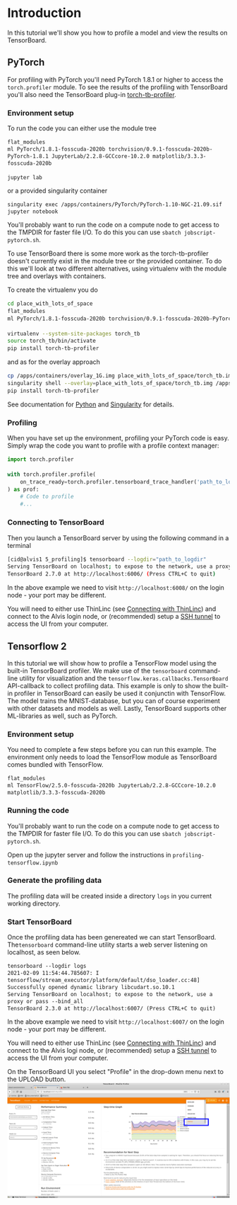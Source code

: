 # Introduction
In this tutorial we'll show you how to profile a model and view the results on
TensorBoard.

## PyTorch
For profiling with PyTorch you'll need PyTorch 1.8.1 or higher to access the
`torch.profiler` module. To see the results of the profiling with TensorBoard
you'll also need the TensorBoard plug-in
[torch-tb-profiler](https://github.com/pytorch/kineto/tree/main/tb_plugin).

### Environment setup
To run the code you can either use the module tree
```
flat_modules
ml PyTorch/1.8.1-fosscuda-2020b torchvision/0.9.1-fosscuda-2020b-PyTorch-1.8.1 JupyterLab/2.2.8-GCCcore-10.2.0 matplotlib/3.3.3-fosscuda-2020b

jupyter lab
```
or a provided singularity container
```
singularity exec /apps/containers/PyTorch/PyTorch-1.10-NGC-21.09.sif jupyter notebook 
```

You'll probably want to run the code on a compute node to get access to the
TMPDIR for faster file I/O. To do this you can use
`sbatch jobscript-pytorch.sh`.

To use TensorBoard there is some more work as the torch-tb-profiler doesn't
currently exist in the module tree or the provided container. To do this we'll
look at two different alternatives, using virtualenv with the module tree and
overlays with containers.

To create the virtualenv you do
```bash
cd place_with_lots_of_space
flat_modules
ml PyTorch/1.8.1-fosscuda-2020b torchvision/0.9.1-fosscuda-2020b-PyTorch-1.8.1 JupyterLab/2.2.8-GCCcore-10.2.0 matplotlib/3.3.3-fosscuda-2020b

virtualenv --system-site-packages torch_tb
source torch_tb/bin/activate
pip install torch-tb-profiler
```
and as for the overlay approach
```bash
cp /apps/containers/overlay_1G.img place_with_lots_of_space/torch_tb.img
singularity shell --overlay=place_with_lots_of_space/torch_tb.img /apps/containers/PyTorch/PyTorch-1.10-NGC-21.09.sif
pip install torch-tb-profiler
```

See documentation for [Python](https://www.c3se.chalmers.se/documentation/applications/python/) and [Singularity](https://www.c3se.chalmers.se/documentation/applications/containers/) for details.

### Profiling
When you have set up the environment, profiling your PyTorch code is easy.
Simply wrap the code you want to profile with a profile context manager:
```python
import torch.profiler

with torch.profiler.profile(
    on_trace_ready=torch.profiler.tensorboard_trace_handler('path_to_logdir'),
) as prof:
    # Code to profile
    #...
```

### Connecting to TensorBoard
Then you launch a TensorBoard server by using the following command in a terminal
```bash
[cid@alvis1 5_profiling]$ tensorboard --logdir="path_to_logdir"
Serving TensorBoard on localhost; to expose to the network, use a proxy or pass --bind_all
TensorBoard 2.7.0 at http://localhost:6006/ (Press CTRL+C to quit)
```

In the above example we need to visit `http://localhost:6008/` on the login
node - your port may be different.

You will need to either use ThinLinc (see 
[Connecting with ThinLinc](https://www.c3se.chalmers.se/documentation/remote_graphics/))
and connect to the Alvis login node, or (recommended) setup a
[SSH tunnel](https://www.c3se.chalmers.se/documentation/connecting/#use-ssh-tunnel-to-access-services)
to access the UI from your computer.

## Tensorflow 2
In this tutorial we will show how to profile a TensorFlow model using the
built-in TensorBoard profiler.  We make use of the `tensorboard` command-line
utility for visualization and the `tensorflow.keras.callbacks.TensorBoard`
API-callback to collect profiling data. This example is only to show the built-in profiler
in TensorBoard can easily be used it conjunctin with TensorFlow. The model trains the
MNIST-database, but you can of course experiment with other datasets and models
as well. Lastly, TensorBoard supports other ML-libraries as well, such as PyTorch.

### Environment setup
You need to complete a few steps before you can run this example. The environment only
needs to load the TensorFlow module as TensorBoard comes bundled with TensorFlow.

```
flat_modules
ml TensorFlow/2.5.0-fosscuda-2020b JupyterLab/2.2.8-GCCcore-10.2.0 matplotlib/3.3.3-fosscuda-2020b
```

### Running the code
You'll probably want to run the code on a compute node to get access to the
TMPDIR for faster file I/O. To do this you can use
`sbatch jobscript-pytorch.sh`.

Open up the jupyter server and follow the instructions in `profiling-tensorflow.ipynb`

### Generate the profiling data
The profiling data will be created inside a directory `logs` in you current
working directory.

### Start TensorBoard
Once the profiling data has been genereated we can start TensorBoard.
The`tensorboard` command-line utility starts a web server listening on
localhost, as seen below. 
```
tensorboard --logdir logs
2021-02-09 11:54:44.785607: I tensorflow/stream_executor/platform/default/dso_loader.cc:48] Successfully opened dynamic library libcudart.so.10.1
Serving TensorBoard on localhost; to expose to the network, use a proxy or pass --bind_all
TensorBoard 2.3.0 at http://localhost:6007/ (Press CTRL+C to quit)
```
In the above example we need to visit `http://localhost:6007/` on the login
node - your port may be different.

You will need to either use ThinLinc (see [Connecting with ThinLinc](https://www.c3se.chalmers.se/documentation/remote_graphics/))
and connect to the Alvis logi node, or (recommended) setup a [SSH tunnel](https://www.c3se.chalmers.se/documentation/connecting/#use-ssh-tunnel-to-access-services)
to access the UI from your computer.

On the TensorBoard UI you select "Profile" in the drop-down menu next to the UPLOAD button.
![TensorBoard Profile](tb_profile.png)
